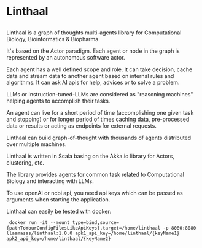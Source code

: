 # Linthaal 
## 
Linthaal is a graph of thoughts multi-agents library for Computational Biology, Bioinformatics & Biopharma.

It's based on the Actor paradigm. Each agent or node in the graph is represented by an autonomous software actor.

Each agent has a well defined scope and role. It can take decision, cache data and stream data to another agent based
on internal rules and algorithms. It can ask AI apis for help, advices or to solve a problem.

LLMs or Instruction-tuned-LLMs are considered as "reasoning machines" helping agents to accomplish their tasks.

An agent can live for a short period of time (accomplishing one given task and stopping) or for longer period of times 
caching data, pre-processed data or results or acting as endpoints for external requests. 

Linthaal can build graph-of-thought with thousands of agents distributed over multiple machines. 

Linthaal is written in Scala basing on the Akka.io library for Actors, clustering, etc.

The library provides agents for common task related to Computational Biology and interacting with LLMs.

To use openAI or ncbi api, you need api keys which can be passed as arguments when starting the application. 

Linthaal can easily be tested with docker:

```shell
 docker run -it --mount type=bind,source={pathToYourConfigFilesLikeApiKeys},target=/home/linthaal -p 8080:8080 llaamasas/linthaal:1.0.0 apk1_api_key=/home/linthaal/{keyName1} apk2_api_key=/home/linthaal/{keyName2}
``` 


